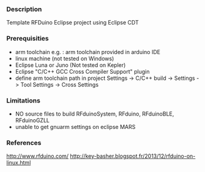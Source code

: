 ### Description
Template RFDuino Eclipse project using Eclipse CDT

### Prerequisities
* arm toolchain e.g. : arm toolchain provided in arduino IDE
* linux machine (not tested on Windows)
* Eclipse Luna or Juno (Not tested on Kepler)
* Eclipse "C/C++ GCC Cross Compiler Support" plugin
* define arm toolchain path in project Settings -> C/C++ build -> Settings -> Tool Settings -> Cross Settings 

### Limitations
* NO source files to build RFduinoSystem, RFduino, RFduinoBLE, RFduinoGZLL
* unable to get gnuarm settings on eclipse MARS

### References
http://www.rfduino.com/
http://key-basher.blogspot.fr/2013/12/rfduino-on-linux.html
